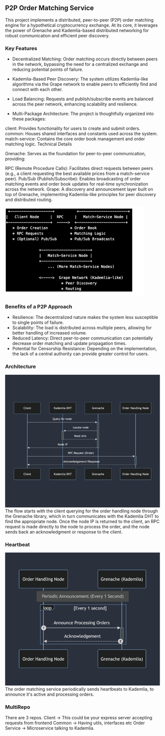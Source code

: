 ## P2P Order Matching Service

This project implements a distributed, peer-to-peer (P2P) order matching engine for a hypothetical cryptocurrency exchange.  At its core, it leverages the power of Grenache and Kademlia-based distributed networking for robust communication and efficient peer discovery.

### Key Features

- Decentralized Matching:  Order matching occurs directly between peers in the network, bypassing the need for a centralized exchange and reducing potential points of failure.

- Kademlia-Based Peer Discovery: The system utilizes Kademlia-like algorithms via the Grape network to enable peers to efficiently find and connect with each other.

- Load Balancing: Requests and publish/subscribe events are balanced across the peer network, enhancing scalability and resilience.

- Multi-Package Architecture: The project is thoughtfully organized into these packages:

client: Provides functionality for users to create and submit orders.
common: Houses shared interfaces and constants used across the system.
match-service: Contains the core order book management and order matching logic.
Technical Details

Grenache:  Serves as the foundation for peer-to-peer communication, providing:

RPC (Remote Procedure Calls): Facilitates direct requests between peers (e.g., a client requesting the best available prices from a match-service peer).
Pub/Sub (Publish/Subscribe): Enables broadcasting of order matching events and order book updates for real-time synchronization across the network.
Grape: A discovery and announcement layer built on top of Grenache, implementing Kademlia-like principles for peer discovery and distributed routing.



 ![Alt text](docs/architecture.png)


### Benefits of a P2P Approach

- Resilience: The decentralized nature makes the system less susceptible to single points of failure.
- Scalability: The load is distributed across multiple peers, allowing for better handling of increased volume.
- Reduced Latency: Direct peer-to-peer communication can potentially decrease order matching and update propagation times.
-  Potential for Censorship Resistance: Depending on the implementation, the lack of a central authority can provide greater control for users.

### Architecture
![Alt Text](docs/p2p-order-matching-architecture.png)
The flow starts with the client querying for the order handling node through the Grenache library, which in turn communicates with the Kademlia DHT to find the appropriate node. Once the node IP is returned to the client, an RPC request is made directly to the node to process the order, and the node sends back an acknowledgment or response to the client.

### Heartbeat
![Alt Text](docs/p2p-order-matching-heartbeat.png)
The order matching service periodically sends heartbeats to Kademlia, to announce it's active and processing orders.

### MultiRepo
There are 3 repos.
Client -> This could be your express server accepting requests from frontend
Common -> Having utils, interfaces etc
Order Service -> Microservice talking to Kademlia.